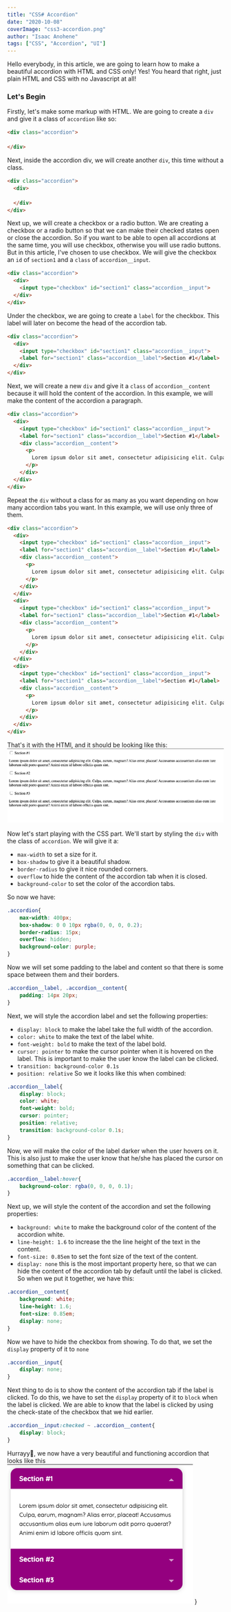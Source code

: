 ```yaml
---
title: "CSS# Accordion"
date: "2020-10-08"
coverImage: "css3-accordion.png"
author: "Isaac Anohene"
tags: ["CSS", "Accordion", "UI"]
---
```


Hello everybody, in this article, we are going to learn how to make a beautiful accordion with HTML and CSS only! Yes! You heard that right, just plain HTML and CSS with no Javascript at all!

### Let's Begin

Firstly, let's make some markup with HTML. We are going to create a ```div``` and give it a class of ```accordion``` like so:
```html
<div class="accordion">

</div>
```
Next, inside the accordion div, we will create another ```div```, this time without a class.
```html
<div class="accordion">
  <div>
  
  </div>
</div>
```
Next up, we will create a checkbox or a radio button. We are creating a checkbox or a radio button so that we can make their checked states open or close the accordion. So if you want to be able to open all accordions at the same time, you will use checkbox, otherwise you will use radio buttons. But in this article, I've chosen to use checkbox.
We will give the checkbox an ```id``` of ```section1``` and a ```class``` of ```accordion__input```.
```html
<div class="accordion">
  <div>
    <input type="checkbox" id="section1" class="accordion__input">
  </div>
</div>
```
Under the checkbox, we are going to create a ```label``` for the checkbox. This label will later on become the head of the accordion tab.
```html
<div class="accordion">
  <div>
    <input type="checkbox" id="section1" class="accordion__input">
    <label for="section1" class="accordion__label">Section #1</label>
  </div>
</div>
```
Next, we will create a new ```div``` and give it a ```class``` of ```accordion__content``` because it will hold the content of the accordion. In this example, we will make the content of the accordion a paragraph.
```html
<div class="accordion">
  <div>
    <input type="checkbox" id="section1" class="accordion__input">
    <label for="section1" class="accordion__label">Section #1</label>
    <div class="accordion__content">
      <p>
        Lorem ipsum dolor sit amet, consectetur adipisicing elit. Culpa, earum, magnam? Alias error, placeat! Accusamus accusantium alias eum iure laborum odit porro quaerat? Animi enim id labore officiis quam sint.
      </p>
    </div>
  </div>
</div>
```
Repeat the ```div``` without a class for as many as you want depending on how many accordion tabs you want. In this example, we will use only three of them.
```html
<div class="accordion">
  <div>
    <input type="checkbox" id="section1" class="accordion__input">
    <label for="section1" class="accordion__label">Section #1</label>
    <div class="accordion__content">
      <p>
        Lorem ipsum dolor sit amet, consectetur adipisicing elit. Culpa, earum, magnam? Alias error, placeat! Accusamus accusantium alias eum iure laborum odit porro quaerat? Animi enim id labore officiis quam sint.
      </p>
    </div>
  </div>
  <div>
    <input type="checkbox" id="section1" class="accordion__input">
    <label for="section1" class="accordion__label">Section #1</label>
    <div class="accordion__content">
      <p>
        Lorem ipsum dolor sit amet, consectetur adipisicing elit. Culpa, earum, magnam? Alias error, placeat! Accusamus accusantium alias eum iure laborum odit porro quaerat? Animi enim id labore officiis quam sint.
      </p>
    </div>
  </div>
  <div>
    <input type="checkbox" id="section1" class="accordion__input">
    <label for="section1" class="accordion__label">Section #1</label>
    <div class="accordion__content">
      <p>
        Lorem ipsum dolor sit amet, consectetur adipisicing elit. Culpa, earum, magnam? Alias error, placeat! Accusamus accusantium alias eum iure laborum odit porro quaerat? Animi enim id labore officiis quam sint.
      </p>
    </div>
  </div>
</div>
```
That's it with the HTMl, and it should be looking like this:
![plain-html](plain-html.png)

Now let's start playing with the CSS part.
We'll start by styling the ```div``` with the class of ```accordion```.
We will give it a:
  - ```max-width``` to set a size for it.
  - ```box-shadow``` to give it a beautiful shadow.
  - ```border-radius``` to give it nice rounded corners.
  - ```overflow``` to hide the content of the accordion tab when it is closed.
  - ```background-color``` to set the color of the accordion tabs.

So now we have: 
```css
.accordion{
    max-width: 400px;
    box-shadow: 0 0 10px rgba(0, 0, 0, 0.2);
    border-radius: 15px;
    overflow: hidden;
    background-color: purple;
}
```
Now we will set some padding to the label and content so that there is some space between them and their borders.
```css
.accordion__label, .accordion__content{
    padding: 14px 20px;
}
```
Next, we will style the accordion label and set the following properties:
  - ```display: block``` to make the label take the full width of the accordion.
  - ```color: white``` to make the text of the label white.
  - ```font-weight: bold``` to make the text of the label bold.
  - ```cursor: pointer``` to make the cursor pointer when it is hovered on the label. This is important to make the user know the label can be clicked.
  - ```transition: background-color 0.1s```
  - ```position: relative```
So we it looks like this when combined:
```css
.accordion__label{
    display: block;
    color: white;
    font-weight: bold;
    cursor: pointer;
    position: relative;
    transition: background-color 0.1s;
}
```
Now, we will make the color of the label darker when the user hovers on it. This is also just to make the user know that he/she has placed the cursor on something that can be clicked.
```css
.accordion__label:hover{
    background-color: rgba(0, 0, 0, 0.1);
}
```
Next up, we will style the content of the accordion and set the following properties:
  - ```background: white``` to make the background color of the content of the accordion white.
  - ```line-height: 1.6``` to increase the the line height of the text in the content.
  - ```font-size: 0.85em``` to set the font size of the text of the content.
  - ```display: none``` this is the most important property here, so that we can hide the content of the accordion tab by default until the label is clicked.
So when we put it together, we have this:
```css
.accordion__content{
    background: white;
    line-height: 1.6;
    font-size: 0.85em;
    display: none;
}
```
Now we have to hide the checkbox from showing. To do that, we set the ```display``` property of it to ```none```
```css
.accordion__input{
    display: none;
}
```
Next thing to do is to show the content of the accordion tab if the label is clicked. To do this, we have to set the ```display``` property of it to ```block``` when the label is clicked. We are able to know that the label is clicked by using the check-state of the checkbox that we hid earlier.
```css
.accordion__input:checked ~ .accordion__content{
    display: block;
}
```
Hurrayy🎉, we now have a very beautiful and functioning accordion that looks like this
![css3-accordion](css3-accordion.png)
}
